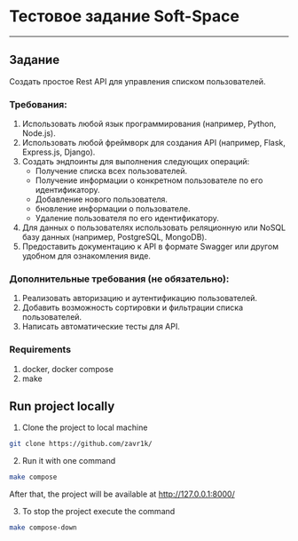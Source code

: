 # Тестовое задание Soft-Space
---
## Задание
Создать простое Rest API для управления списком пользователей.


### Требования:
1. Использовать любой язык программирования (например, Python, Node.js).
2. Использовать любой фреймворк для создания API (например, Flask, Express.js, Django).
3. Создать эндпоинты для выполнения следующих операций:
   - Получение списка всех пользователей.
   - Получение информации о конкретном пользователе по его идентификатору.
   - Добавление нового пользователя.
   - бновление информации о пользователе.
   - Удаление пользователя по его идентификатору.
4. Для данных о пользователях использовать реляционную или NoSQL базу данных (например, PostgreSQL, MongoDB).
5. Предоставить документацию к API в формате Swagger или другом удобном для ознакомления виде.


### Дополнительные требования (не обязательно):
1. Реализовать авторизацию и аутентификацию пользователей.
2. Добавить возможность сортировки и фильтрации списка пользователей.
3. Написать автоматические тесты для API.


### Requirements
1. docker, docker compose
2. make


## Run project locally
1. Clone the project to local machine 
```bash 
git clone https://github.com/zavr1k/
```
2. Run it with one command 
```bash
make compose
```
After that, the project will be available at http://127.0.0.1:8000/

3. To stop the project execute the command
```bash
make compose-down
```
